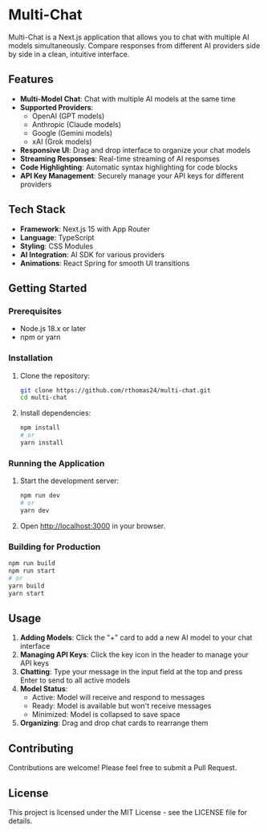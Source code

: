 # Multi-Chat

Multi-Chat is a Next.js application that allows you to chat with multiple AI models simultaneously. Compare responses from different AI providers side by side in a clean, intuitive interface.

## Features

- **Multi-Model Chat**: Chat with multiple AI models at the same time
- **Supported Providers**: 
  - OpenAI (GPT models)
  - Anthropic (Claude models)
  - Google (Gemini models)
  - xAI (Grok models)
- **Responsive UI**: Drag and drop interface to organize your chat models
- **Streaming Responses**: Real-time streaming of AI responses
- **Code Highlighting**: Automatic syntax highlighting for code blocks
- **API Key Management**: Securely manage your API keys for different providers

## Tech Stack

- **Framework**: Next.js 15 with App Router
- **Language**: TypeScript
- **Styling**: CSS Modules
- **AI Integration**: AI SDK for various providers
- **Animations**: React Spring for smooth UI transitions

## Getting Started

### Prerequisites

- Node.js 18.x or later
- npm or yarn

### Installation

1. Clone the repository:
   ```bash
   git clone https://github.com/rthomas24/multi-chat.git
   cd multi-chat
   ```

2. Install dependencies:
   ```bash
   npm install
   # or
   yarn install
   ```

### Running the Application

1. Start the development server:
   ```bash
   npm run dev
   # or
   yarn dev
   ```

2. Open [http://localhost:3000](http://localhost:3000) in your browser.

### Building for Production

```bash
npm run build
npm run start
# or
yarn build
yarn start
```

## Usage

1. **Adding Models**: Click the "+" card to add a new AI model to your chat interface
2. **Managing API Keys**: Click the key icon in the header to manage your API keys
3. **Chatting**: Type your message in the input field at the top and press Enter to send to all active models
4. **Model Status**:
   - Active: Model will receive and respond to messages
   - Ready: Model is available but won't receive messages
   - Minimized: Model is collapsed to save space
5. **Organizing**: Drag and drop chat cards to rearrange them

## Contributing

Contributions are welcome! Please feel free to submit a Pull Request.

## License

This project is licensed under the MIT License - see the LICENSE file for details.
